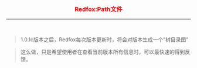 

<h3 align="center"><font color="red">Redfox:Path文件</font></h3><hr><br>

> 1.0.1c版本之后，Redfox每次版本更新时，将会对版本生成一个"树目录图"

> 这么做，只是希望使用者在查看当前版本所有信息时，可以最快速的得到反馈。

<br>